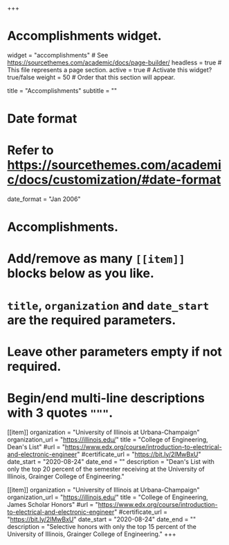 +++
# Accomplishments widget.
widget = "accomplishments"  # See https://sourcethemes.com/academic/docs/page-builder/
headless = true  # This file represents a page section.
active = true  # Activate this widget? true/false
weight = 50  # Order that this section will appear.

title = "Accomplish&shy;ments"
subtitle = ""

# Date format
#   Refer to https://sourcethemes.com/academic/docs/customization/#date-format
date_format = "Jan 2006"

# Accomplishments.
#   Add/remove as many `[[item]]` blocks below as you like.
#   `title`, `organization` and `date_start` are the required parameters.
#   Leave other parameters empty if not required.
#   Begin/end multi-line descriptions with 3 quotes `"""`.
[[item]]
  organization = "University of Illinois at Urbana-Champaign"
  organization_url = "https://illinois.edu/"
  title = "College of Engineering, Dean's List"
  #url = "https://www.edx.org/course/introduction-to-electrical-and-electronic-engineer"
  #certificate_url = "https://bit.ly/2lMwBxU"
  date_start = "2020-08-24"
  date_end = ""
  description = "Dean's List with only the top 20 percent of the semester receiving at the University of Illinois, Grainger College of Engineering."

[[item]]
  organization = "University of Illinois at Urbana-Champaign"
  organization_url = "https://illinois.edu/"
  title = "College of Engineering, James Scholar Honors"
  #url = "https://www.edx.org/course/introduction-to-electrical-and-electronic-engineer"
  #certificate_url = "https://bit.ly/2lMwBxU"
  date_start = "2020-08-24"
  date_end = ""
  description = "Selective honors with only the top 15 percent of the University of Illinois, Grainger College of Engineering."
+++
